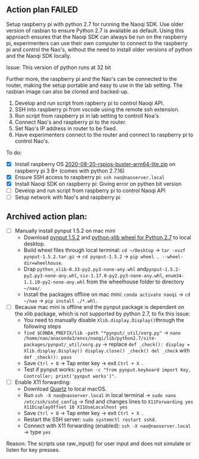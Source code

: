 ## Action plan FAILED

Setup raspberry pi with python 2.7 for running the Naoqi SDK. Use older version of rasbian to ensure Python 2.7 is available as default. Using this approach ensures that the Naoqi SDK can always be run on the raspberry pi, experimenters can use their own computer to connect to the raspberry pi and control the Nao's, without the need to install older versions of python and the Naoqi SDK locally. 

Issue: This version of python runs at 32 bit

Further more, the raspberry pi and the Nao's can be connected to the router, making the setup portable and easy to use in the lab setting. The rasbian image can also be cloned and backed-up.

1. Develop and run script from rapberry pi to control Naoqi API.
2. SSH into raspberry pi from vscode using the remote ssh extension.
3. Run script from raspberry pi in lab setting to controll Noa's
4. Connect Nao's and raspberry pi to the router.
5. Set Nao's IP address in router to be fixed.
6. Have experimenters connect to the router and connect to raspberry pi to control Nao's.

To do: 

- [x] Install raspberry OS [2020-08-20-rspios-buster-arm64-lite.zip](https://downloads.raspberrypi.com/raspios_lite_arm64/images/raspios_lite_arm64-2020-08-24/) on raspberry pi 3 B+ (comes with python 2.7.16)
- [x] Ensure SSH access to raspberry pi: `ssh nao@naoserver.local`
- [x] Install Naoqi SDK on raspberry pi: Giving error on pythen bit version
- [ ] Develop and run script from raspberry pi to control Naoqi API
- [ ] Setup network with Nao's and raspberry pi

## Archived action plan:
- [ ] Manually install pynput 1.5.2 on mac mini
    - Download [pynput 1.5.2](https://files.pythonhosted.org/packages/source/p/pynput/pynput-1.5.2.tar.gz) and [python-xlib wheel for Python 2.7](https://pypi.org/project/python-xlib/#files) to local desktop.
    - Build wheel files through local terminal: `cd ~/Desktop` -> `tar -xvzf pynput-1.5.2.tar.gz` -> `cd pynput-1.5.2` -> `pip wheel . --wheel-dir=wheelhouse`.
    - Drap `python_xlib-0.33-py2.py3-none-any.whl` and`pynput-1.5.2-py2.py3-none-any.whl`, `six-1.17.0-py2.py3-none-any.whl`, `enum34-1.1.10-py2-none-any.whl` from the wheelhouse folder to directory `~/nao/`.
    - Install the packages offline on mac mini: `conda activate naoqi` -> `cd ~/nao` -> `pip install ./*.whl`.
- [ ] Because mac mini is offline and the pynput package is dependent on the xlib package, which is not supported by python 2.7, to fix this issue:
    - You need to manually disable `Xlib.display.Display()`through the following steps
    - `find $CONDA_PREFIX/lib -path "*pynput/_util/xorg.py"` -> `nano /home/nao/anaconda3/envs/naoqi/lib/python2.7/site-packages/pynput/_util/xorg.py` -> replace `def _check():
    display = Xlib.display.Display()
    display.close()
_check()
del _check` with `def _check():
    pass`
    - Save `Ctrl + O` -> Tap enter key -> exit `Ctrl + X `.
    - Test if pynput works: `python -c "from pynput.keyboard import Key, Controller; print('pynput works')"`.
- [ ] Enable X11 forwarding:
    - Download [Quartz](https://www.xquartz.org/) to local macOS.
    - Run `ssh -X nao@naoserver.local` in local terminal -> `sudo nano /etc/ssh/sshd_config` -> find and changes lines to `X11Forwarding yes
X11DisplayOffset 10
X11UseLocalhost yes`
    - Save `Ctrl + O` -> Tap enter key -> exit `Ctrl + X `.
    - Restart the SSH server: `sudo systemctl restart sshd`.
    - Connect with X11 forwarding (enabled): `ssh -X nao@naoserver.local` -> type `yes`

Reason: The scripts use raw_input() for user input and does not simulate or listen for key presses.
